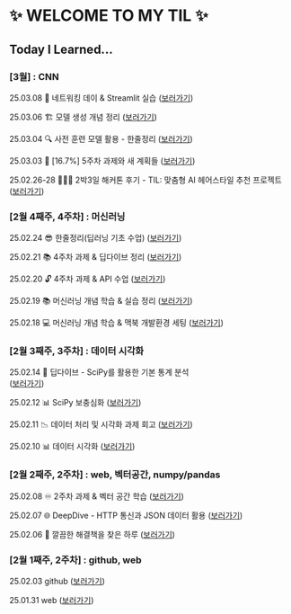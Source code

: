# ✨ WELCOME TO MY TIL ✨

## Today I Learned...

### [3월] : CNN

25.03.08 🍺 네트워킹 데이 & Streamlit 실습
 ([보러가기](https://github.com/sunnyanna0/anna-til/blob/main/3.%20march/2025-03-08.md))

25.03.06 🏗️ 모델 생성 개념 정리 
 ([보러가기](https://github.com/sunnyanna0/anna-til/blob/main/3.%20march/2025-03-06.md))

25.03.04 🔍 사전 훈련 모델 활용 - 한줄정리
 ([보러가기](https://github.com/sunnyanna0/anna-til/blob/main/3.%20march/2025-03-04.md))

25.03.03 🌙 [16.7%] 5주차 과제와 새 계획들
 ([보러가기](https://github.com/sunnyanna0/anna-til/blob/main/3.%20march/2025-03-03.md))

25.02.26-28 💇🏻‍♀️ 2박3일 해커톤 후기 - TIL: 맞춤형 AI 헤어스타일 추천 프로젝트
 ([보러가기](https://github.com/sunnyanna0/anna-til/blob/main/3.%20march/2025-03-01.md))

### [2월 4째주, 4주차] : 머신러닝

25.02.24 😎 한줄정리(딥러닝 기초 수업)
 ([보러가기](https://github.com/sunnyanna0/anna-til/blob/main/2.%20february/2025-02-24.md))

25.02.21 📚 4주차 과제 & 딥다이브 정리
 ([보러가기](https://github.com/sunnyanna0/anna-til/blob/main/2.%20february/2025-02-21.md))

25.02.20 🔓 4주차 과제 & API 수업
 ([보러가기](https://github.com/sunnyanna0/anna-til/blob/main/2.%20february/2025-02-20.md))


25.02.19 📚 머신러닝 개념 학습 & 실습 정리
 ([보러가기](https://github.com/sunnyanna0/anna-til/blob/main/2.%20february/2025-02-19.md))

25.02.18 💻 머신러닝 개념 학습 & 맥북 개발환경 세팅
 ([보러가기](https://github.com/sunnyanna0/anna-til/blob/main/2.%20february/2025-02-18.md))


### [2월 3째주, 3주차] : 데이터 시각화

25.02.14 🧴 딥다이브 - SciPy를 활용한 기본 통계 분석  
 ([보러가기](https://github.com/sunnyanna0/anna-til/blob/main/2.%20february/2025-02-14.md))

25.02.12 📊 SciPy 보충심화
 ([보러가기](https://github.com/sunnyanna0/anna-til/blob/main/2.%20february/2025-02-12.md))

25.02.11 📉 데이터 처리 및 시각화 과제 회고
 ([보러가기](https://github.com/sunnyanna0/anna-til/blob/main/2.%20february/2025-02-11.md))

25.02.10 📊 데이터 시각화
 ([보러가기](https://github.com/sunnyanna0/anna-til/blob/main/2.%20february/2025-02-10.md))

### [2월 2째주, 2주차] : web, 벡터공간, numpy/pandas

25.02.08 ♾️ 2주차 과제 & 벡터 공간 학습
 ([보러가기](https://github.com/sunnyanna0/anna-til/blob/main/2.%20february/2025-02-08.md))

25.02.07 🌐 DeepDive - HTTP 통신과 JSON 데이터 활용
 ([보러가기](https://github.com/sunnyanna0/anna-til/blob/main/2.%20february/2025-02-07.md))

25.02.06 🚀 깔끔한 해결책을 찾은 하루 ([보러가기](https://github.com/sunnyanna0/anna-til/blob/main/2.%20february/2025-02-06.md))

### [2월 1째주, 2주차] : github, web

25.02.03 github ([보러가기](https://github.com/100-hours-a-week/anna-til/blob/main/2.%20february/2025-02-03.md))

25.01.31 web ([보러가기](https://github.com/100-hours-a-week/anna-til/blob/main/1.%20january/2025-01-31.md))